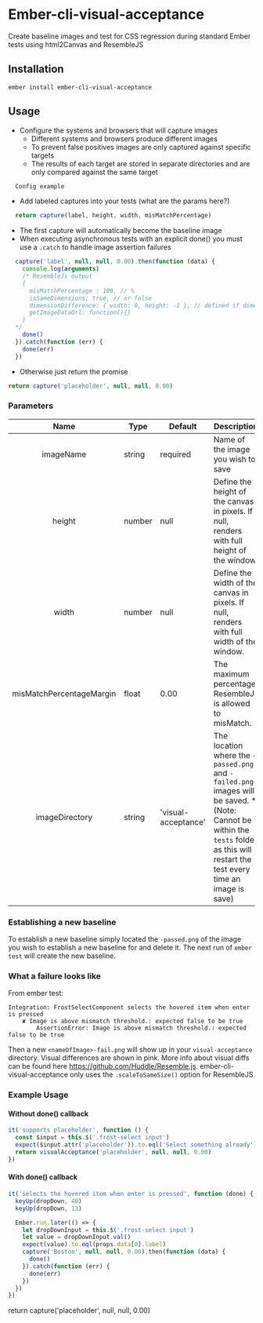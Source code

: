 # Ember-cli-visual-acceptance

Create baseline images and test for CSS regression during standard Ember tests using html2Canvas and ResembleJS

## Installation

`ember install ember-cli-visual-acceptance`

## Usage

  * Configure the systems and browsers that will capture images
    * Different systems and browsers produce different images
    * To prevent false positives images are only captured against specific targets
    * The results of each target are stored in separate directories and are only compared against the same target
  ```javascript
    Config example
  ```
  * Add labeled captures into your tests (what are the params here?)
  ```javascript
    return capture(label, height, width, misMatchPercentage)
  ```
  * The first capture will automatically become the baseline image
  * When executing asynchronous tests with an explicit done() you must use a `.catch` to handle image assertion failures
  ```javascript
    capture('label', null, null, 0.00).then(function (data) {
      console.log(arguments)  
      /* ResembleJs output
      {
        misMatchPercentage : 100, // %
        isSameDimensions: true, // or false
        dimensionDifference: { width: 0, height: -1 }, // defined if dimensions are not the same
        getImageDataUrl: function(){}
      }
    */
      done()
    }).catch(function (err) {
      done(err)
    })
```
  * Otherwise just return the promise
```javascript
return capture('placeholder', null, null, 0.00)
```


### Parameters
|           Name           | Type   | Default             | Description                                                                                                                                                                         |
|:------------------------:|--------|---------------------|-------------------------------------------------------------------------------------------------------------------------------------------------------------------------------------|
| imageName                | string | required            | Name of the image you wish to save                                                                                                                                                  |
| height                   | number | null                | Define the height of the canvas in pixels. If null, renders with full height of the window.                                                                                         |
| width                    | number | null                | Define the width of the canvas in pixels. If null, renders with full width of the window.                                                                                           |
| misMatchPercentageMargin | float  | 0.00                | The maximum percentage ResembleJs is allowed to misMatch.                                                                                                                           |
| imageDirectory           | string | 'visual-acceptance' | The location where the `-passed.png` and `-failed.png` images will be saved. *(Note: Cannot be within the `tests` folder as this will restart the test every time an image is save) |

### Establishing a new baseline
To establish a new baseline simply located the `-passed.png` of the image you wish to establish a new baseline for and delete it. The next run of `ember test` will create the new baseline.

### What a failure looks like
From ember test:
```
Integration: FrostSelectComponent selects the hovered item when enter is pressed
    ✘ Image is above mismatch threshold.: expected false to be true
        AssertionError: Image is above mismatch threshold.: expected false to be true
```

Then a new `<nameOfImage>-fail.png` will show up in your `visual-acceptance` directory. 
Visual differences are shown in pink. 
More info about visual diffs can be found here https://github.com/Huddle/Resemble.js. 
ember-cli-visual-acceptance only uses the `.scaleToSameSize()` option for ResembleJS

### Example Usage

#### Without done() callback
```javascript
it('supports placeholder', function () {
  const $input = this.$('.frost-select input')
  expect($input.attr('placeholder')).to.eql('Select something already')
  return visualAcceptance('placeholder', null, null, 0.00)
})
```

#### With done() callback
```javascript
it('selects the hovered item when enter is pressed', function (done) {
  keyUp(dropDown, 40)
  keyUp(dropDown, 13)

  Ember.run.later(() => {
    let dropDownInput = this.$('.frost-select input')
    let value = dropDownInput.val()
    expect(value).to.eql(props.data[0].label)
    capture('Boston', null, null, 0.00).then(function (data) {
      done()
    }).catch(function (err) {
      done(err)
    })
  })
})
```
  return capture('placeholder', null, null, 0.00)
